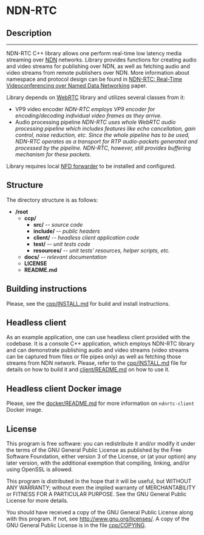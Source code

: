 # NDN-RTC

## Description
----
NDN-RTC C++ library allows one perform real-time low latency media streaming over [NDN](http://named-data.net/) networks. Library provides functions for creating audio and video streams for publishing over NDN, as well as fetching audio and video streams from remote publishers over NDN. More information about namespace and protocol design can be found in [NDN-RTC: Real-Time Videoconferencing over Named Data Networking](https://dl.acm.org/citation.cfm?id=2810176) paper.

Library depends on [WebRTC](https://webrtc.org) library and utilizes several classes from it:   
  - VP9 video encoder
        _NDN-RTC employs VP9 encoder for encoding/decoding individual video frames as they arrive._
  - Audio processing pipeline
        _NDN-RTC uses whole WebRTC audio processing pipeline which includes features like echo cancellation, gain control, noise reduction, etc. Since the whole pipeline has to be used, NDN-RTC operates as a transport for RTP audio-packets generated and processed by the pipeline. NDN-RTC, however, still provides buffering mechanism for these packets._

Library requires local [NFD forwarder](https://github.com/named-data/NFD) to be installed and configured.

## Structure

The directory structure is as follows:

* **/root**
    * **ccp/**
        * **src/** *-- source code*
        * **include/** *-- public headers*
        * **client/** *-- headless client application code*
        * **test/** *-- unit tests code*
        * **resources/** *-- unit tests' resources, helper scripts, etc.*  
    * **docs/** *-- relevant documentation*
    * **LICENSE**
    * **README.md**

## Building instructions

Please, see the [cpp/INSTALL.md](cpp/INSTALL.md) for build and install instructions.

## Headless client

As an example application, one can use headless client provided with the codebase. It is a console C++ application, which employs NDN-RTC library and can demonstrate publishing audio and video streams (video streams can be captured from files or file pipes only) as well as fetching those streams from NDN network. Please, refer to the [cpp/INSTALL.md](cpp/INSTALL.md#NDN-RTC) file for details on how to build it and [client/README.md](cpp/client/README.md) on how to use it.

## Headless client Docker image

Please, see the [docker/README.md](docker) for more information on `ndnrtc-client` Docker image.

## License

This program is free software: you can redistribute it and/or modify it under the terms of the GNU General Public License as published by the Free Software Foundation, either version 3 of the License, or (at your option) any later version, with the additional exemption that compiling, linking, and/or using OpenSSL is allowed.

This program is distributed in the hope that it will be useful, but WITHOUT ANY WARRANTY; without even the implied warranty of MERCHANTABILITY or FITNESS FOR A PARTICULAR PURPOSE. See the GNU General Public License for more details.

You should have received a copy of the GNU General Public License along with this program. If not, see http://www.gnu.org/licenses/. A copy of the GNU General Public License is in the file [cpp/COPYING](cpp/COPYING).
